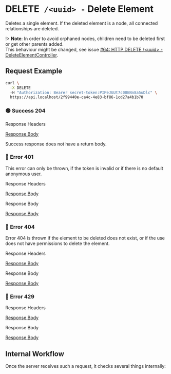 # <span class="method-delete">DELETE</span>` /<uuid> -` Delete Element

<!-- panels:start -->
<!-- div:left-panel -->

Deletes a single element. If the deleted element is a node, all connected relationships are deleted.

!> **Note**: In order to avoid orphaned nodes, children need to be deleted first or get other parents added.  
This behaviour might be changed, see issue [#64: HTTP DELETE /&lt;uuid&gt; - DeleteElementController](https://github.com/ember-nexus/api/issues/64).

## Request Example

```bash
curl \
  -X DELETE
  -H "Authorization: Bearer secret-token:PIPeJGUt7c00ENn8a5uDlc" \
  https://api.localhost/2f99440e-ca4c-4e83-bf86-1cd27a4b1b70
```

<!-- tabs:start -->

### **🟢 Success 204**

<div class="code-title">Response Headers</div>

[Response Body](./delete-element/204-response-header.txt ':include :type=code')

Success response does not have a return body.

### **🔴 Error 401**

This error can only be thrown, if the token is invalid or if there is no default anonymous user.

<div class="code-title">Response Headers</div>

[Response Body](./delete-element/401-response-header.txt ':include :type=code')

<div class="code-title">Response Body</div>

[Response Body](./delete-element/401-response-body.json ':include :type=code problem+json')

### **🔴 Error 404**

Error 404 is thrown if the element to be deleted does not exist, or if the use does not have permissions to delete the
element.

<div class="code-title">Response Headers</div>

[Response Body](./delete-element/404-response-header.txt ':include :type=code')

<div class="code-title">Response Body</div>

[Response Body](./delete-element/404-response-body.json ':include :type=code problem+json')

### **🔴 Error 429**

<div class="code-title">Response Headers</div>

[Response Body](./delete-element/429-response-header.txt ':include :type=code')

<div class="code-title">Response Body</div>

[Response Body](./delete-element/429-response-body.json ':include :type=code problem+json')

<!-- tabs:end -->

<!-- div:right-panel -->

## Internal Workflow

Once the server receives such a request, it checks several things internally:

<div id="graph-container-1" class="graph-container" style="height:1200px"></div>

<!-- panels:end -->

<script>
G6.registerEdge('polyline-edge', {
  draw(cfg, group) {
    const { startPoint, endPoint } = cfg;
    const hgap = Math.abs(endPoint.x - startPoint.x);

    const path = [
      ['M', startPoint.x, startPoint.y],
      [
        'C',
        startPoint.x + hgap / 4,
        startPoint.y,
        endPoint.x - hgap / 2,
        endPoint.y,
        endPoint.x,
        endPoint.y,
      ],
    ];
    const shape = group.addShape('path', {
      attrs: {
        stroke: '#AAB7C4',
        path,
      },
      name: 'path-shape',
    });
    const midPoint = {
      x: (startPoint.x + endPoint.x) / 2,
      y: (startPoint.y + endPoint.y) / 2,
    };
    const label = group.addShape('text', {
      attrs: {
        text: cfg.label + '###########',
        x: midPoint.x,
        y: midPoint.y,
        textAlign: 'center',
        textBaseline: 'middle',
        fill: '#000',
        fontSize: 14,
      },
      name: 'label-shape',
    });
    return shape;
  },
});
renderWorkflow(document.getElementById('graph-container-1'), {
  nodes: [
    { id: 'init', ...workflowStart, label: 'server receives DELETE-request' },
    { id: 'checkToken', ...workflowDecision, label: 'does request contain token?' },
    { id: 'noTokenAction', ...workflowStep, label: "use default anonymous\nuser for auth" },
    { id: 'checkTokenValidity', ...workflowDecision, label: 'is token valid?' },
    { id: 'checkRateLimit', ...workflowDecision, label: "does request exceed\nrate limit?" },
    { id: 'checkExistence', ...workflowDecision, label: 'does element exist?' },
    { id: 'checkAccess', ...workflowDecision, label: 'has user permission\nto delete element?' },
    { id: 'deleteElement', ...workflowStep, label: 'delete element' },
    { id: 'error401', ...workflowEndError, label: "return 401" },
    { id: 'error404', ...workflowEndError, label: "return 404" },
    { id: 'error429', ...workflowEndError, label: 'return 429' },
    { id: 'success204', ...workflowEndSuccess , label: "return 204"},
  ],
  edges: [
    { source: 'init', target: 'checkToken', label: '' },
    { source: 'checkToken', target: 'checkTokenValidity', label: 'yes' },
    { source: 'checkToken', target: 'noTokenAction', label: 'no' },
    { source: 'checkTokenValidity', target: 'checkRateLimit', label: 'yes' },
    { source: 'checkTokenValidity', target: 'error401', label: 'no' },
    { source: 'checkRateLimit', target: 'checkExistence', label: 'no' },
    { source: 'checkRateLimit', target: 'error429', label: 'yes' },
    { source: 'checkExistence', target: 'checkAccess', label: 'yes' },
    { source: 'checkExistence', target: 'error404', label: 'no' },
    { source: 'checkAccess', target: 'deleteElement', label: 'yes' },
    { source: 'checkAccess', target: 'error404', label: 'no' },
    { source: 'deleteElement', target: 'success204' },
    { source: 'noTokenAction', target: 'checkRateLimit', label: '', type2: 'polyline-edge' }
  ],
}, 'TB');
</script>
